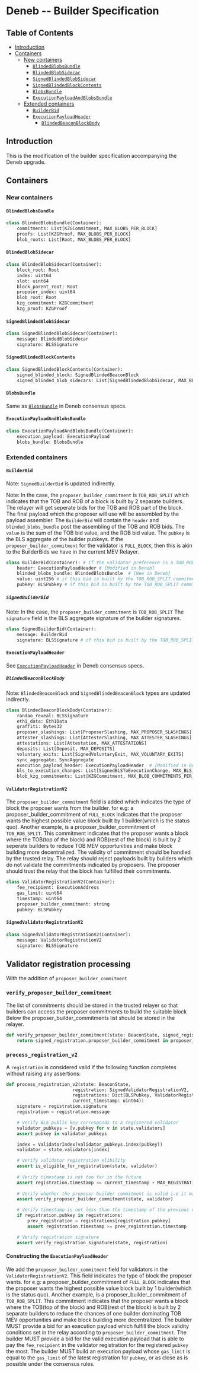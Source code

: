 # Deneb -- Builder Specification

## Table of Contents

<!-- START doctoc generated TOC please keep comment here to allow auto update -->
<!-- DON'T EDIT THIS SECTION, INSTEAD RE-RUN doctoc TO UPDATE -->

- [Introduction](#introduction)
- [Containers](#containers)
  - [New containers](#new-containers)
    - [`BlindedBlobsBundle`](#blindedblobsbundle)
    - [`BlindedBlobSidecar`](#blindedblobsidecar)
    - [`SignedBlindedBlobSidecar`](#signedblindedblobsidecar)
    - [`SignedBlindedBlockContents`](#signedblindedblockcontents)
    - [`BlobsBundle`](#blobsbundle)
    - [`ExecutionPayloadAndBlobsBundle`](#executionpayloadandblobsbundle)
  - [Extended containers](#extended-containers)
    - [`BuilderBid`](#builderbid)
    - [`ExecutionPayloadHeader`](#executionpayloadheader)
      - [`BlindedBeaconBlockBody`](#blindedbeaconblockbody)

<!-- END doctoc generated TOC please keep comment here to allow auto update -->

## Introduction

This is the modification of the builder specification accompanying the Deneb upgrade.

## Containers

### New containers

#### `BlindedBlobsBundle`

```python
class BlindedBlobsBundle(Container):
    commitments: List[KZGCommitment, MAX_BLOBS_PER_BLOCK]
    proofs: List[KZGProof, MAX_BLOBS_PER_BLOCK]
    blob_roots: List[Root, MAX_BLOBS_PER_BLOCK]
```

#### `BlindedBlobSidecar`

```python
class BlindedBlobSidecar(Container):
    block_root: Root
    index: uint64
    slot: uint64
    block_parent_root: Root
    proposer_index: uint64
    blob_root: Root
    kzg_commitment: KZGCommitment
    kzg_proof: KZGProof
```

#### `SignedBlindedBlobSidecar`

```python
class SignedBlindedBlobSidecar(Container):
    message: BlindedBlobSidecar
    signature: BLSSignature
```

#### `SignedBlindedBlockContents`

```python
class SignedBlindedBlockContents(Container):
    signed_blinded_block: SignedBlindedBeaconBlock
    signed_blinded_blob_sidecars: List[SignedBlindedBlobSidecar, MAX_BLOBS_PER_BLOCK]
```

#### `BlobsBundle`

Same as [`BlobsBundle`](https://github.com/ethereum/consensus-specs/blob/dev/specs/deneb/validator.md#blobsbundle) in Deneb consensus specs.

#### `ExecutionPayloadAndBlobsBundle`

```python
class ExecutionPayloadAndBlobsBundle(Container):
    execution_payload: ExecutionPayload
    blobs_bundle: BlobsBundle
```

### Extended containers

#### `BuilderBid`

Note: `SignedBuilderBid` is updated indirectly. 

Note: In the case, the `proposer_builder_commitment` is `TOB_ROB_SPLIT` which indicates that the TOB and ROB of a block is built by 2 separate builders. 
The relayer will get seperate bids for the TOB and ROB part of the block. The final payload which the proposer will use will be assembled by the payload assembler. 
The `BuilderBid` will contain the `header` and `blinded_blobs_bundle` post the assembling of the TOB and ROB bids. 
The `value` is the sum of the TOB bid value, and the ROB bid value.
The `pubkey` is the BLS aggregate of the builder pubkeys. 
If the `proposer_builder_commitment` for the validator is `FULL_BLOCK`, then this is akin to the BuilderBids we have in the current MEV Relayer.

```python
class BuilderBid(Container): # if the validator preference is a TOB_ROB_SPLIT, then this bid is built when the highest value TOB and ROB bid from different builders are assembled by the assembler
    header: ExecutionPayloadHeader # [Modified in Deneb]
    blinded_blobs_bundle: BlindedBlobsBundle  # [New in Deneb]
    value: uint256 # if this bid is built by the TOB_ROB_SPLIT commitment, then this value is the sum of TOB bid value and ROB bid value.
    pubkey: BLSPubkey # if this bid is built by the TOB_ROB_SPLIT commitment, then the pubkey is a BLS aggregate of the builder keys.
```

##### `SignedBuilderBid`

Note: In the case, the `proposer_builder_commitment` is `TOB_ROB_SPLIT`
The `signature` field is the BLS aggregate signature of the builder signatures.

```python
class SignedBuilderBid(Container):
    message: BuilderBid
    signature: BLSSignature # if this bid is built by the TOB_ROB_SPLIT, then this signature is the BLS aggregate of the builder signatures
```


#### `ExecutionPayloadHeader`

See [`ExecutionPayloadHeader`](https://github.com/ethereum/consensus-specs/blob/dev/specs/deneb/beacon-chain.md#executionpayloadheader) in Deneb consensus specs.

##### `BlindedBeaconBlockBody`

Note: `BlindedBeaconBlock` and `SignedBlindedBeaconBlock` types are updated indirectly.

```python
class BlindedBeaconBlockBody(Container):
    randao_reveal: BLSSignature
    eth1_data: Eth1Data
    graffiti: Bytes32
    proposer_slashings: List[ProposerSlashing, MAX_PROPOSER_SLASHINGS]
    attester_slashings: List[AttesterSlashing, MAX_ATTESTER_SLASHINGS]
    attestations: List[Attestation, MAX_ATTESTATIONS]
    deposits: List[Deposit, MAX_DEPOSITS]
    voluntary_exits: List[SignedVoluntaryExit, MAX_VOLUNTARY_EXITS]
    sync_aggregate: SyncAggregate
    execution_payload_header: ExecutionPayloadHeader  # [Modified in Deneb]
    bls_to_execution_changes: List[SignedBLSToExecutionChange, MAX_BLS_TO_EXECUTION_CHANGES]
    blob_kzg_commitments: List[KZGCommitment, MAX_BLOB_COMMITMENTS_PER_BLOCK]  # [New in Deneb]
```

#### `ValidatorRegistrationV2`

The `proposer_builder_commitment` field is added which indicates the type of block the proposer wants from the builder. for e.g: a proposer_builder_commitment
of `FULL_BLOCK` indicates that the proposer wants the highest possible value block built by 1 builder(which is the status quo). Another example, is a proposer_builder_commitment
of `TOB_ROB_SPLIT`. This commitment indicates that the proposer wants a block where the TOB(top of the block) and ROB(rest of the block) is built by 2 seperate builders
to reduce TOB MEV opportunities and make block building more decentralized.
The validity of commitment should be handled by the trusted relay. The relay should reject payloads built by builders which do not validate the commitments indicated
by proposers. The proposer should trust the relay that the block has fulfilled their commitments.

```python
class ValidatorRegistrationV2(Container):
    fee_recipient: ExecutionAddress
    gas_limit: uint64
    timestamp: uint64
    proposer_builder_commitment: string
    pubkey: BLSPubkey
```

#### `SignedValidatorRegistrationV2`

```python
class SignedValidatorRegistrationV2(Container):
    message: ValidatorRegistrationV2
    signature: BLSSignature
```

## Validator registration processing

With the addition of `proposer_builder_commitment`

### `verify_proposer_builder_commitment`

The list of commitments should be stored in the trusted relayer so that builders can access the proposer commitments to build the suitable block
Below the proposer_builder_commitments list should be stored in the relayer.

```python
def verify_proposer_builder_commitment(state: BeaconState, signed_registration: SignedValidatorRegistrationV2, proposer_builder_commitments: string[]) -> bool:
    return signed_registration.proposer_builder_commitment in proposer_builder_commitments # the list of commitments should be known in the builder n/w
```

### `process_registration_v2`

A `registration` is considered valid if the following function completes without raising any assertions:

```python
def process_registration_v2(state: BeaconState,
                         registration: SignedValidatorRegistrationV2,
                         registrations: Dict[BLSPubkey, ValidatorRegistrationV2],
                         current_timestamp: uint64):
    signature = registration.signature
    registration = registration.message

    # Verify BLS public key corresponds to a registered validator
    validator_pubkeys = [v.pubkey for v in state.validators]
    assert pubkey in validator_pubkeys

    index = ValidatorIndex(validator_pubkeys.index(pubkey))
    validator = state.validators[index]

    # Verify validator registration elibility
    assert is_eligible_for_registration(state, validator)
    
    # Verify timestamp is not too far in the future
    assert registration.timestamp <= current_timestamp + MAX_REGISTRATION_LOOKAHEAD
    
    # Verify whether the proposer builder commitment is valid i.e it matches the known supported commitments.
    assert verify_proposer_builder_commitment(state, validator)

    # Verify timestamp is not less than the timestamp of the previous registration (if it exists)
    if registration.pubkey in registrations:
        prev_registration = registrations[registration.pubkey]
        assert registration.timestamp >= prev_registration.timestamp

    # Verify registration signature
    assert verify_registration_signature(state, registration)
```


#### Constructing the `ExecutionPayloadHeader`

We add the `proposer_builder_commitment` field for validators in the `ValidatorRegistrationV2`. This field indicates the type of block the proposer wants. 
for e.g: a proposer_builder_commitment of `FULL_BLOCK` indicates that the proposer wants the highest possible value block built by 1 builder(which is the status quo). 
Another example, is a proposer_builder_commitment of `TOB_ROB_SPLIT`. This commitment indicates that the proposer wants a block where the TOB(top of the block) 
and ROB(rest of the block) is built by 2 separate builders to reduce the chances of one builder dominating TOB MEV opportunities and make block building more decentralized.
The builder MUST provide a bid for an execution payload which fulfill the block validity conditions set in the relay according to `proposer_builder_commitment`.
The builder MUST provide a bid for the valid execution payload that is able to pay the `fee_recipient` in the validator registration for the registered `pubkey` the most.
The builder MUST build an execution payload whose `gas_limit` is equal to the `gas_limit` of the latest registration for `pubkey`, or as close as is possible under the consensus rules.